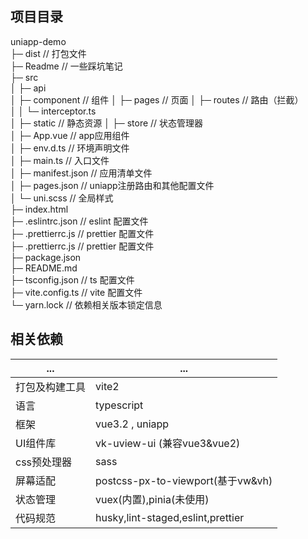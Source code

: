 ## 项目目录             
uniapp-demo                          
├─ dist                           // 打包文件        
├─ Readme                         // 一些踩坑笔记   
├─ src                               
│  ├─ api                            
│  ├─ component                   // 组件
│  ├─ pages                       // 页面
│  ├─ routes                      // 路由（拦截）   
│  │  └─ interceptor.ts              
│  ├─ static                      // 静态资源
│  ├─ store                       // 状态管理器   
│  ├─ App.vue                     // app应用组件   
│  ├─ env.d.ts                    // 环境声明文件   
│  ├─ main.ts                     // 入口文件     
│  ├─ manifest.json               // 应用清单文件   
│  ├─ pages.json                  // uniapp注册路由和其他配置文件   
│  └─ uni.scss                    // 全局样式   
├─ index.html                    
├─ .eslintrc.json                 // eslint 配置文件   
├─ .prettierrc.js                 // prettier 配置文件        
├─ .prettierrc.js                 // prettier 配置文件      
├─ package.json                      
├─ README.md                         
├─ tsconfig.json                  // ts 配置文件   
├─ vite.config.ts                 // vite 配置文件    
└─ yarn.lock                      // 依赖相关版本锁定信息  

## 相关依赖
| ...            | ...                               |
| -------------- | --------------------------------- |
| 打包及构建工具 | vite2                             |
| 语言           | typescript                        |
| 框架           | vue3.2 , uniapp                   |
| UI组件库       | vk-uview-ui (兼容vue3&vue2)       |
| css预处理器    | sass                              |
| 屏幕适配       | postcss-px-to-viewport(基于vw&vh) |
| 状态管理       | vuex(内置),pinia(未使用)          |
| 代码规范       | husky,lint-staged,eslint,prettier |